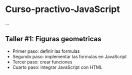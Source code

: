 # Curso-practivo-JavaScript

...

## Taller #1: Figuras geometricas 

- Primer paso: definir las formulas 
- Segundo paso: implementar las formulas en JavaScript 
- Tercer paso: crear funciones 
- Cuarto paso: integrar JavaScript con HTML 